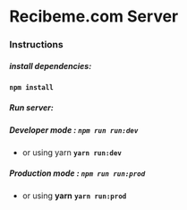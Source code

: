 # Recibeme.com Server


### Instructions
##### install dependencies:
**`npm install`**

##### Run server:
##### Developer mode : **`npm run run:dev`**
- or using yarn **`yarn run:dev`**

##### Production mode : **`npm run run:prod`**
- or using **yarn** **`yarn run:prod`**
